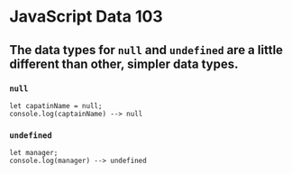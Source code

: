 # JavaScript Data 103

## The data types for `null` and `undefined` are a little different than other, simpler data types.

### `null`
```
let capatinName = null;
console.log(captainName) --> null
```

### `undefined` 

```
let manager;
console.log(manager) --> undefined
```